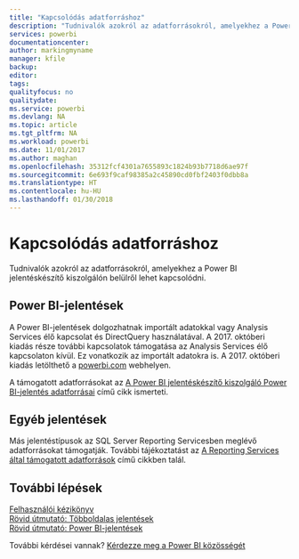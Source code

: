 ```yaml
---
title: "Kapcsolódás adatforráshoz"
description: "Tudnivalók azokról az adatforrásokról, amelyekhez a Power BI jelentéskészítő kiszolgálón belülről lehet kapcsolódni."
services: powerbi
documentationcenter: 
author: markingmyname
manager: kfile
backup: 
editor: 
tags: 
qualityfocus: no
qualitydate: 
ms.service: powerbi
ms.devlang: NA
ms.topic: article
ms.tgt_pltfrm: NA
ms.workload: powerbi
ms.date: 11/01/2017
ms.author: maghan
ms.openlocfilehash: 35312fcf4301a7655893c1824b93b7718d6ae97f
ms.sourcegitcommit: 6e693f9caf98385a2c45890cd0fbf2403f0dbb8a
ms.translationtype: HT
ms.contentlocale: hu-HU
ms.lasthandoff: 01/30/2018
---
```

# <a name="connecting-to-data-sources"></a>Kapcsolódás adatforráshoz
Tudnivalók azokról az adatforrásokról, amelyekhez a Power BI jelentéskészítő kiszolgálón belülről lehet kapcsolódni.

## <a name="power-bi-reports"></a>Power BI-jelentések
A Power BI-jelentések dolgozhatnak importált adatokkal vagy Analysis Services élő kapcsolat és DirectQuery használatával. A 2017. októberi kiadás része további kapcsolatok támogatása az Analysis Services élő kapcsolaton kívül. Ez vonatkozik az importált adatokra is. A 2017. októberi kiadás letölthető a [powerbi.com](https://powerbi.microsoft.com/report-server/) webhelyen.

A támogatott adatforrásokat az [A Power BI jelentéskészítő kiszolgáló Power BI-jelentés adatforrásai](data-sources.md) című cikk ismerteti.

## <a name="other-reports"></a>Egyéb jelentések
Más jelentéstípusok az SQL Server Reporting Servicesben meglévő adatforrásokat támogatják. További tájékoztatást az [A Reporting Services által támogatott adatforrások](https://docs.microsoft.com/sql/reporting-services/report-data/data-sources-supported-by-reporting-services-ssrs) című cikkben talál.

## <a name="next-steps"></a>További lépések
[Felhasználói kézikönyv](user-handbook-overview.md)  
[Rövid útmutató: Többoldalas jelentések](quickstart-create-paginated-report.md)  
[Rövid útmutató: Power BI-jelentések](quickstart-create-powerbi-report.md)

További kérdései vannak? [Kérdezze meg a Power BI közösségét](https://community.powerbi.com/)

